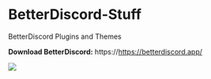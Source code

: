 # BetterDiscord-Stuff
BetterDiscord Plugins and Themes

**Download BetterDiscord:** https://https://betterdiscord.app/

![](https://betterdiscord.app/resources/branding/logo_large.svg)
